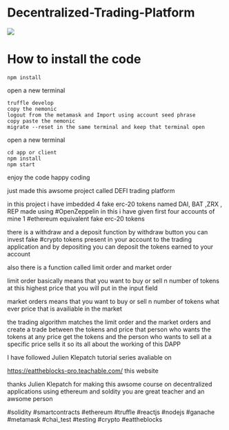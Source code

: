 # Decentralized-Trading-Platform

<img src="https://github.com/samarth30/Decentralized-Trading-Platform/blob/master/trading-app.png"/>


# How to install the code

```
npm install
```
open a new terminal
```
truffle develop
copy the nemonic 
logout from the metamask and Import using account seed phrase
copy paste the nemonic
migrate --reset in the same terminal and keep that terminal open
```

open a new terminal
``` 
cd app or client
npm install
npm start
```

enjoy the code happy coding

just made this awsome project  called DEFI trading platform

in this project i have imbedded 4 fake erc-20 tokens named DAI, BAT ,ZRX , REP  made using #OpenZeppelin  in this i have given first four accounts of mine 1 #ethereum  equivalent fake erc-20 tokens 



there is a withdraw and a deposit function by withdraw button you can invest fake #crypto tokens present in your account to the trading application and by depositing you can deposit the tokens earned to your account 



also there is a function called limit order and market order 

limit order basically means that you want to buy or sell n number of tokens at this highest price that you will put in the input field 



market orders means that you want to buy or sell n number of tokens what ever price that is availiable in the market



the trading algorithm matches  the limit order and the market orders and create a trade between the tokens and price that person who wants the tokens at any price get the tokens and the person who wants to sell at a specific price sells it so its all about the working of this DAPP



I have followed Julien Klepatch tutorial series avaliable on 

https://eattheblocks-pro.teachable.com/ this website 



thanks Julien Klepatch for making this awsome course on decentralized applications using ethereum and soldity you are great teacher and an awsome person



#solidity #smartcontracts #ethereum #truffle #reactjs #nodejs #ganache #metamask #chai_test #testing #crypto #eattheblocks
